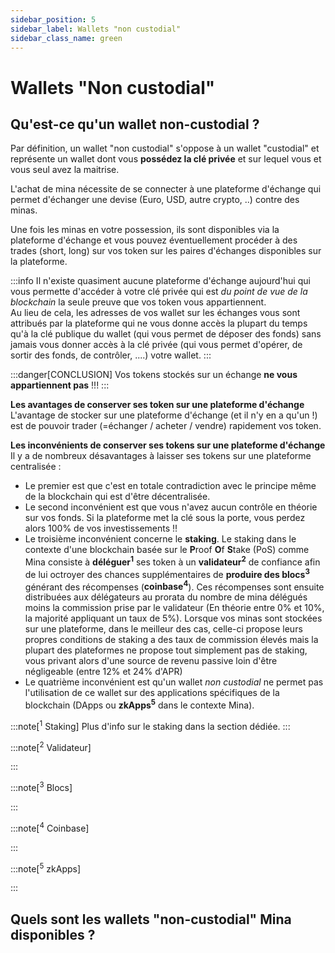 ```yaml
---
sidebar_position: 5
sidebar_label: Wallets "non custodial"
sidebar_class_name: green
---
```

[//]: # (Non custodial wallets)
# Wallets "Non custodial"
## Qu'est-ce qu'un wallet non-custodial ?
Par définition, un wallet "non custodial" s'oppose à un wallet "custodial" et représente un wallet dont vous **possédez la clé privée** et sur lequel vous et vous seul avez la maitrise.

L'achat de mina nécessite de se connecter à une plateforme d'échange qui permet d'échanger une devise (Euro, USD, autre crypto, ..) contre des minas.

Une fois les minas en votre possession, ils sont disponibles via la plateforme d'échange et vous pouvez éventuellement procéder à des trades (short, long) sur vos token sur les paires d'échanges disponibles sur la plateforme.

:::info
Il n'existe quasiment aucune plateforme d'échange aujourd'hui qui vous permette d'accéder à votre clé privée qui est _du point de vue de la blockchain_ la seule preuve que vos token vous appartiennent.  
Au lieu de cela, les adresses de vos wallet sur les échanges vous sont attribués par la plateforme qui ne vous donne accès la plupart du temps qu'à la clé publique du wallet (qui vous permet de déposer des fonds) sans jamais vous donner accès à la clé privée (qui vous permet d'opérer, de sortir des fonds, de contrôler, ....) votre wallet.
:::

:::danger[CONCLUSION]
Vos tokens stockés sur un échange **ne vous appartiennent pas** !!!
:::

**Les avantages de conserver ses token sur une plateforme d'échange**  
L'avantage de stocker sur une plateforme d'échange (et il n'y en a qu'un !) est de pouvoir trader (=échanger / acheter / vendre) rapidement vos token.

**Les inconvénients de conserver ses tokens sur une plateforme d'échange**  
Il y a de nombreux désavantages à laisser ses tokens sur une plateforme centralisée :

* Le premier est que c'est en totale contradiction avec le principe même de la blockchain qui est d'être décentralisée.
* Le second inconvénient est que vous n'avez aucun contrôle en théorie sur vos fonds. Si la plateforme met la clé sous la porte, vous perdez alors 100% de vos investissements !!
* Le troisième inconvénient concerne le **staking**. Le staking dans le contexte d'une blockchain basée sur le **P**roof **O**f **S**take (PoS) comme Mina consiste à **déléguer<sup>1</sup>** ses token à un **validateur<sup>2</sup>** de confiance afin de lui octroyer des chances supplémentaires de **produire des blocs<sup>3</sup>** générant des récompenses (**coinbase<sup>4</sup>**).
Ces récompenses sont ensuite distribuées aux délégateurs au prorata du nombre de mina délégués moins la commission prise par le validateur (En théorie entre 0% et 10%, la majorité appliquant un taux de 5%).
Lorsque vos minas sont stockées sur une plateforme, dans le meilleur des cas, celle-ci propose leurs propres conditions de staking a des taux de commission élevés mais la plupart des plateformes ne propose tout simplement pas de staking, vous privant alors d'une source de revenu passive loin d'être négligeable (entre 12% et 24% d'APR)
* Le quatrième inconvénient est qu'un wallet _non custodial_ ne permet pas l'utilisation de ce wallet sur des applications spécifiques de la blockchain (DApps ou **zkApps<sup>5</sup>** dans le contexte Mina).

:::note[<sup>1</sup> Staking]
Plus d'info sur le staking dans la section dédiée.
:::

:::note[<sup>2</sup> Validateur]

:::

:::note[<sup>3</sup> Blocs]

:::

:::note[<sup>4</sup> Coinbase]

:::

:::note[<sup>5</sup> zkApps]

:::

## Quels sont les wallets "non-custodial" Mina disponibles ?


